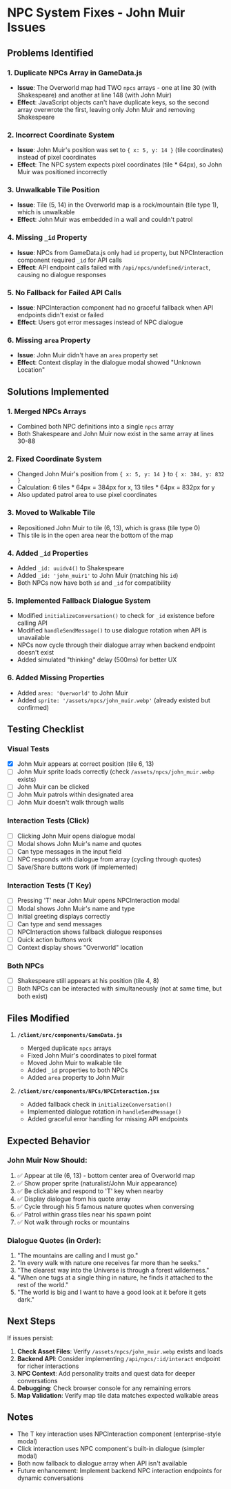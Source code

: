 # NPC System Fixes - John Muir Issues

## Problems Identified

### 1. **Duplicate NPCs Array in GameData.js**
- **Issue**: The Overworld map had TWO `npcs` arrays - one at line 30 (with Shakespeare) and another at line 148 (with John Muir)
- **Effect**: JavaScript objects can't have duplicate keys, so the second array overwrote the first, leaving only John Muir and removing Shakespeare

### 2. **Incorrect Coordinate System**
- **Issue**: John Muir's position was set to `{ x: 5, y: 14 }` (tile coordinates) instead of pixel coordinates
- **Effect**: The NPC system expects pixel coordinates (tile * 64px), so John Muir was positioned incorrectly

### 3. **Unwalkable Tile Position**
- **Issue**: Tile (5, 14) in the Overworld map is a rock/mountain (tile type 1), which is unwalkable
- **Effect**: John Muir was embedded in a wall and couldn't patrol

### 4. **Missing `_id` Property**
- **Issue**: NPCs from GameData.js only had `id` property, but NPCInteraction component required `_id` for API calls
- **Effect**: API endpoint calls failed with `/api/npcs/undefined/interact`, causing no dialogue responses

### 5. **No Fallback for Failed API Calls**
- **Issue**: NPCInteraction component had no graceful fallback when API endpoints didn't exist or failed
- **Effect**: Users got error messages instead of NPC dialogue

### 6. **Missing `area` Property**
- **Issue**: John Muir didn't have an `area` property set
- **Effect**: Context display in the dialogue modal showed "Unknown Location"

## Solutions Implemented

### 1. **Merged NPCs Arrays**
- Combined both NPC definitions into a single `npcs` array
- Both Shakespeare and John Muir now exist in the same array at lines 30-88

### 2. **Fixed Coordinate System**
- Changed John Muir's position from `{ x: 5, y: 14 }` to `{ x: 384, y: 832 }`
- Calculation: 6 tiles * 64px = 384px for x, 13 tiles * 64px = 832px for y
- Also updated patrol area to use pixel coordinates

### 3. **Moved to Walkable Tile**
- Repositioned John Muir to tile (6, 13), which is grass (tile type 0)
- This tile is in the open area near the bottom of the map

### 4. **Added `_id` Properties**
- Added `_id: uuidv4()` to Shakespeare
- Added `_id: 'john_muir1'` to John Muir (matching his `id`)
- Both NPCs now have both `id` and `_id` for compatibility

### 5. **Implemented Fallback Dialogue System**
- Modified `initializeConversation()` to check for `_id` existence before calling API
- Modified `handleSendMessage()` to use dialogue rotation when API is unavailable
- NPCs now cycle through their dialogue array when backend endpoint doesn't exist
- Added simulated "thinking" delay (500ms) for better UX

### 6. **Added Missing Properties**
- Added `area: 'Overworld'` to John Muir
- Added `sprite: '/assets/npcs/john_muir.webp'` (already existed but confirmed)

## Testing Checklist

### Visual Tests
- [x] John Muir appears at correct position (tile 6, 13)
- [ ] John Muir sprite loads correctly (check `/assets/npcs/john_muir.webp` exists)
- [ ] John Muir can be clicked
- [ ] John Muir patrols within designated area
- [ ] John Muir doesn't walk through walls

### Interaction Tests (Click)
- [ ] Clicking John Muir opens dialogue modal
- [ ] Modal shows John Muir's name and quotes
- [ ] Can type messages in the input field
- [ ] NPC responds with dialogue from array (cycling through quotes)
- [ ] Save/Share buttons work (if implemented)

### Interaction Tests (T Key)
- [ ] Pressing 'T' near John Muir opens NPCInteraction modal
- [ ] Modal shows John Muir's name and type
- [ ] Initial greeting displays correctly
- [ ] Can type and send messages
- [ ] NPCInteraction shows fallback dialogue responses
- [ ] Quick action buttons work
- [ ] Context display shows "Overworld" location

### Both NPCs
- [ ] Shakespeare still appears at his position (tile 4, 8)
- [ ] Both NPCs can be interacted with simultaneously (not at same time, but both exist)

## Files Modified

1. **`/client/src/components/GameData.js`**
   - Merged duplicate `npcs` arrays
   - Fixed John Muir's coordinates to pixel format
   - Moved John Muir to walkable tile
   - Added `_id` properties to both NPCs
   - Added `area` property to John Muir

2. **`/client/src/components/NPCs/NPCInteraction.jsx`**
   - Added fallback check in `initializeConversation()`
   - Implemented dialogue rotation in `handleSendMessage()`
   - Added graceful error handling for missing API endpoints

## Expected Behavior

### John Muir Now Should:
1. ✅ Appear at tile (6, 13) - bottom center area of Overworld map
2. ✅ Show proper sprite (naturalist/John Muir appearance)
3. ✅ Be clickable and respond to 'T' key when nearby
4. ✅ Display dialogue from his quote array
5. ✅ Cycle through his 5 famous nature quotes when conversing
6. ✅ Patrol within grass tiles near his spawn point
7. ✅ Not walk through rocks or mountains

### Dialogue Quotes (in Order):
1. "The mountains are calling and I must go."
2. "In every walk with nature one receives far more than he seeks."
3. "The clearest way into the Universe is through a forest wilderness."
4. "When one tugs at a single thing in nature, he finds it attached to the rest of the world."
5. "The world is big and I want to have a good look at it before it gets dark."

## Next Steps

If issues persist:

1. **Check Asset Files**: Verify `/assets/npcs/john_muir.webp` exists and loads
2. **Backend API**: Consider implementing `/api/npcs/:id/interact` endpoint for richer interactions
3. **NPC Context**: Add personality traits and quest data for deeper conversations
4. **Debugging**: Check browser console for any remaining errors
5. **Map Validation**: Verify map tile data matches expected walkable areas

## Notes

- The T key interaction uses NPCInteraction component (enterprise-style modal)
- Click interaction uses NPC component's built-in dialogue (simpler modal)
- Both now fallback to dialogue array when API isn't available
- Future enhancement: Implement backend NPC interaction endpoints for dynamic conversations


